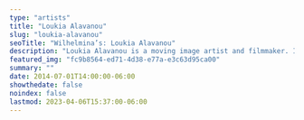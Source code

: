 ```yaml
---
type: "artists"
title: "Loukia Alavanou"
slug: "loukia-alavanou"
seoTitle: "Wilhelmina’s: Loukia Alavanou"
description: "Loukia Alavanou is a moving image artist and filmmaker. In 2022 she represented Greece at the 59th Venice Art Biennale with the VR360 film and installation “Oedipus in Search of Colonus.” In recent years, after receiving international acclaim, Alavanou founded VRS, the first VR production company in Greece. Alavanou holds an MA in Photography from the RCA in London. She was the winner of the 5th Deste Prize. In 2022 and 2023, Alavanou was a fellow at ONX Studio, organized by Onassis USA and the New Museum in NY. Alavanou’s work has been presented by institutions and festivals including Accelerator (Stockholm), KANAL—Centre Pompidou, Gucci Garden, Kino der Kunst, Palais de BOZAR, Palais de Tokyo, Athens Biennale, Moscow Biennale, Fiorucci Art Trust, The Museum of Cycladic Art."
featured_img: "fc9b8564-ed71-4d38-e77a-e3c63d95ca00"
summary: ""
date: 2014-07-01T14:00:00-06:00
showthedate: false
noindex: false
lastmod: 2023-04-06T15:37:00-06:00
---
```

